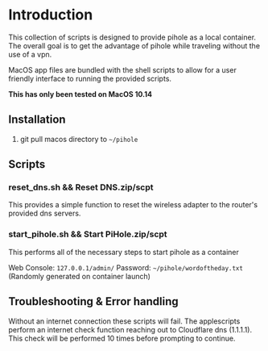 # Introduction
This collection of scripts is designed to provide pihole as a local container. The overall goal is to get the advantage of pihole while traveling without the use of a vpn.

MacOS app files are bundled with the shell scripts to allow for a user friendly interface to running the provided scripts.

**This has only been tested on MacOS 10.14**

## Installation

1. git pull macos directory to `~/pihole`

## Scripts

### reset_dns.sh && Reset DNS.zip/scpt

This provides a simple function to reset the wireless adapter to the router's provided dns servers.

### start_pihole.sh && Start PiHole.zip/scpt

This performs all of the necessary steps to start pihole as a container

Web Console: `127.0.0.1/admin/`
Password: `~/pihole/wordoftheday.txt` (Randomly generated on container launch)

## Troubleshooting & Error handling

Without an internet connection these scripts will fail. The applescripts perform an internet check function reaching out to Cloudflare dns (1.1.1.1). This check will be performed 10 times before prompting to continue.